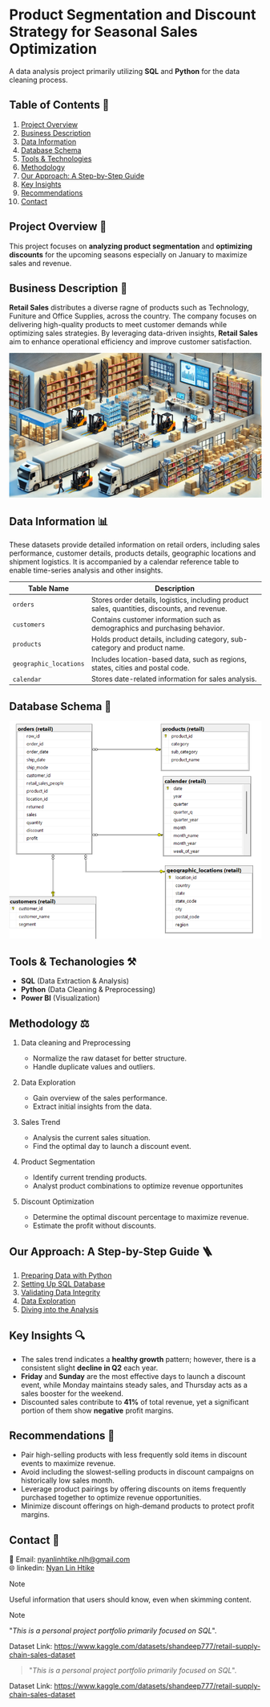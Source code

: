 # Product Segmentation and Discount Strategy for Seasonal Sales Optimization

A data analysis project primarily utilizing **SQL** and **Python** for the data cleaning process.

## Table of Contents 📖

1. [Project Overview]
2. [Business Description]
3. [Data Information]
4. [Database Schema]
5. [Tools & Technologies]
6. [Methodology]
7. [Our Approach: A Step-by-Step Guide]
8. [Key Insights]
9. [Recommendations]
10. [Contact]

## Project Overview 📌

This project focuses on **analyzing product segmentation** and **optimizing discounts** for the upcoming seasons especially on January to maximize sales and revenue.

## Business Description 💼

**Retail Sales** distributes a diverse ragne of products such as Technology, Funiture and Office Supplies, across the country. The company focuses on delivering high-quality products to meet customer demands while optimizing sales strategies. By leveraging data-driven insights, **Retail Sales** aim to enhance operational efficiency and improve customer satisfaction.

<img alt="retail_sales" src="https://raw.githubusercontent.com/nyanlinhtike-yc/Retail-Supply-Chain/refs/heads/main/images/retail%20sales.webp">

## Data Information 📊

These datasets provide detailed information on retail orders, including sales performance, customer details, products details, geographic locations and shipment logistics. It is accompanied by a calendar reference table to enable time-series analysis and other insights.

| **Table Name**         | **Description**                                               |
|--------------------|-----------------------------------------------------------|
| `orders`           | Stores order details, logistics, including product sales, quantities, discounts, and revenue. |
| `customers`        | Contains customer information such as demographics and purchasing behavior. |
| `products`        | Holds product details, including category, sub-category and product name. |
| `geographic_locations` | Includes location-based data, such as regions, states, cities and postal code. |
| `calendar`        | Stores date-related information for sales analysis. |

## Database Schema 📝

<img alt="schema" src="https://raw.githubusercontent.com/nyanlinhtike-yc/Retail-Supply-Chain/refs/heads/main/images/schema.png">

## Tools & Techanologies ⚒️

* **SQL** (Data Extraction & Analysis)
* **Python** (Data Cleaning & Preprocessing)
* **Power BI** (Visualization)

## Methodology ⚖️

1. Data cleaning and Preprocessing
    * Normalize the raw dataset for better structure.
    * Handle duplicate values and outliers.

2. Data Exploration
    * Gain overview of the sales performance.
    * Extract initial insights from the data.

3. Sales Trend
    * Analysis the current sales situation.
    * Find the optimal day to launch a discount event.

4. Product Segmentation
    * Identify current trending products.
    * Analyst product combinations to optimize revenue opportunites

5. Discount Optimization
    * Determine the optimal discount percentage to maximize revenue.
    * Estimate the profit without discounts.

## Our Approach: A Step-by-Step Guide 🪜

1. [Preparing Data with Python]
2. [Setting Up SQL Database]
3. [Validating Data Integrity]
4. [Data Exploration]
5. [Diving into the Analysis]

## Key Insights 🔍

* The sales trend indicates a **healthy growth** pattern; however, there is a consistent slight **decline in Q2** each year.
* **Friday** and **Sunday** are the most effective days to launch a discount event, while Monday maintains steady sales, and Thursday acts as a sales booster for the weekend.
* Discounted sales contribute to **41%** of total revenue, yet a significant portion of them show **negative** profit margins.

## Recommendations 📄

* Pair high-selling products with less frequently sold items in discount events to maximize revenue.
* Avoid including the slowest-selling products in discount campaigns on historically low sales month.
* Leverage product pairings by offering discounts on items frequently purchased together to optimize revenue opportunities.
* Minimize discount offerings on high-demand products to protect profit margins.


## Contact 📩

📧 Email: <nyanlinhtike.nlh@gmail.com>  
🌐 linkedin: [Nyan Lin Htike]

> [!NOTE]
> Useful information that users should know, even when skimming content.

> [!NOTE]
> "*This is a personal project portfolio primarily focused on SQL*".

Dataset Link: <https://www.kaggle.com/datasets/shandeep777/retail-supply-chain-sales-dataset>

[Project Overview]: (#project-overview-)
[Business Description]: https://github.com/nyanlinhtike-yc/Retail-Supply-Chain/tree/main#business-description-
[Data Information]: https://github.com/nyanlinhtike-yc/Retail-Supply-Chain/tree/main#data-information-
[Database Schema]: https://github.com/nyanlinhtike-yc/Retail-Supply-Chain/tree/main#database-schema-
[Tools & Technologies]: https://github.com/nyanlinhtike-yc/Retail-Supply-Chain/tree/main?tab=readme-ov-file#tools--techanologies-%EF%B8%8F
[Methodology]: https://github.com/nyanlinhtike-yc/Retail-Supply-Chain/tree/main?tab=readme-ov-file#methodology-%EF%B8%8F
[Our Approach: A Step-by-Step Guide]: https://github.com/nyanlinhtike-yc/Retail-Supply-Chain/tree/main?tab=readme-ov-file#our-approach-a-step-by-step-guide-
[Key Insights]: https://github.com/nyanlinhtike-yc/Retail-Supply-Chain/tree/main?tab=readme-ov-file#key-insights-
[Recommendations]: https://github.com/nyanlinhtike-yc/Retail-Supply-Chain/tree/main?tab=readme-ov-file#recomemdations-
[Contact]: https://github.com/nyanlinhtike-yc/Retail-Supply-Chain/tree/main?tab=readme-ov-file#Contact-
[Preparing Data with Python]: https://github.com/nyanlinhtike-yc/Retail-Supply-Chain/blob/main/reports/Preparing%20Data%20with%20Python.md
[Setting Up SQL Database]: https://github.com/nyanlinhtike-yc/Retail-Supply-Chain/blob/main/reports/Setting%20Up%20SQL%20Database.md
[Validating Data Integrity]: https://github.com/nyanlinhtike-yc/Retail-Supply-Chain/blob/main/reports/Validating%20Data%20Integrity.md
[Data Exploration]: https://github.com/nyanlinhtike-yc/Retail-Supply-Chain/blob/main/reports/Data%20Exploration.md
[Diving into the Analysis]: (reports/Diving%20into%20the%20Analysis.md)
[Nyan Lin Htike]: https://www.linkedin.com/in/nyan-lin-htike-45b12a166/

> "*This is a personal project portfolio primarily focused on SQL*".

Dataset Link: https://www.kaggle.com/datasets/shandeep777/retail-supply-chain-sales-dataset